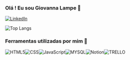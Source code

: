 

### Olá ! Eu sou  Giovanna Lampe 💌


[![LinkedIn](https://img.shields.io/badge/LinkedIn-0077B5?style=for-the-badge&logo=linkedin&logoColor=white)](https://www.linkedin.com/in/giovanna-lampe-82478826b/)

![Top Langs](https://github-readme-stats.vercel.app/api/top-langs/?username=LampeGi&hide_progress=true)

### Ferramentas utilizadas por mim 🔧

<div style="display:flex"><br/>
<img align="center" alt="HTML5" src="https://img.shields.io/badge/HTML5-E34F26?style=for-the-badge&logo=html5&logoColor=white">

<img align="center" alt="CSS" src="https://img.shields.io/badge/CSS3-1572B6?style=for-the-badge&logo=css3&logoColor=white">

<img align="center" alt="JavaScript" src="	https://img.shields.io/badge/JavaScript-F7DF1E?style=for-the-badge&logo=JavaScript&logoColor=white">

<img align="center" alt="MYSQL" src="https://img.shields.io/badge/MySQL-005C84?style=for-the-badge&logo=mysql&logoColor=white">



<img align="center" alt="Notion" src="https://img.shields.io/badge/Notion-000000?style=for-the-badge&logo=notion&logoColor=white">


<img align="center" alt="TRELLO" src="https://img.shields.io/badge/Trello-0052CC?style=for-the-badge&logo=trello&logoColor=white">



</div>
